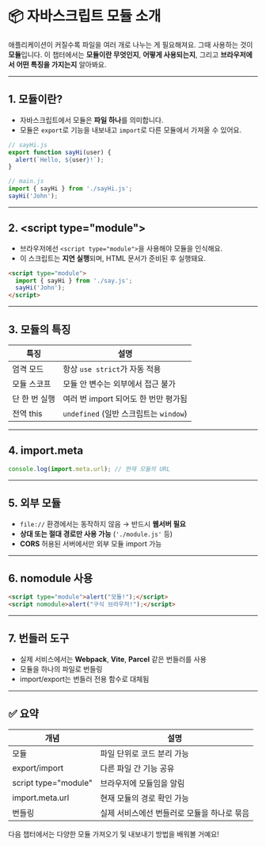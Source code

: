 
# 📦 자바스크립트 모듈 소개

애플리케이션이 커질수록 파일을 여러 개로 나누는 게 필요해져요. 그때 사용하는 것이 **모듈**입니다. 이 챕터에서는 **모듈이란 무엇인지**, **어떻게 사용되는지**, 그리고 **브라우저에서 어떤 특징을 가지는지** 알아봐요.

---

## 1. 모듈이란?

- 자바스크립트에서 모듈은 **파일 하나**를 의미합니다.
- 모듈은 `export`로 기능을 내보내고 `import`로 다른 모듈에서 가져올 수 있어요.

```js
// sayHi.js
export function sayHi(user) {
  alert(`Hello, ${user}!`);
}

// main.js
import { sayHi } from './sayHi.js';
sayHi('John');
```

---

## 2. \<script type="module">

- 브라우저에선 `<script type="module">`을 사용해야 모듈을 인식해요.
- 이 스크립트는 **지연 실행**되며, HTML 문서가 준비된 후 실행돼요.

```html
<script type="module">
  import { sayHi } from './say.js';
  sayHi('John');
</script>
```

---

## 3. 모듈의 특징

| 특징 | 설명 |
|------|------|
| 엄격 모드 | 항상 `use strict`가 자동 적용 |
| 모듈 스코프 | 모듈 안 변수는 외부에서 접근 불가 |
| 단 한 번 실행 | 여러 번 import 되어도 한 번만 평가됨 |
| 전역 this | `undefined` (일반 스크립트는 `window`) |

---

## 4. import.meta

```js
console.log(import.meta.url); // 현재 모듈의 URL
```

---

## 5. 외부 모듈

- `file://` 환경에서는 동작하지 않음 → 반드시 **웹서버 필요**
- **상대 또는 절대 경로만 사용 가능** (`'./module.js'` 등)
- **CORS** 허용된 서버에서만 외부 모듈 import 가능

---

## 6. nomodule 사용

```html
<script type="module">alert("모듈!");</script>
<script nomodule>alert("구식 브라우저!");</script>
```

---

## 7. 번들러 도구

- 실제 서비스에서는 **Webpack**, **Vite**, **Parcel** 같은 번들러를 사용
- 모듈을 하나의 파일로 번들링
- import/export는 번들러 전용 함수로 대체됨

---

## ✅ 요약

| 개념 | 설명 |
|------|------|
| 모듈 | 파일 단위로 코드 분리 가능 |
| export/import | 다른 파일 간 기능 공유 |
| script type="module" | 브라우저에 모듈임을 알림 |
| import.meta.url | 현재 모듈의 경로 확인 가능 |
| 번들링 | 실제 서비스에선 번들러로 모듈을 하나로 묶음 |

다음 챕터에서는 다양한 모듈 가져오기 및 내보내기 방법을 배워볼 거예요!
